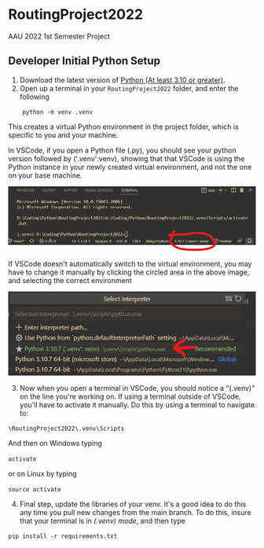 # RoutingProject2022
AAU 2022 1st Semester Project

## Developer Initial Python Setup

1. Download the latest version of [Python (At least 3.10 or greater)](https://www.python.org/downloads/).
2. Open up a terminal in your `RoutingProject2022` folder, and enter the following
```
    python -m venv .venv
```
This creates a virtual Python environment in the project folder, which is specific to you and your machine. 

In VSCode, if you open a Python file (.py), you should see your python version followed by ('.venv':venv), showing that that VSCode is using the Python instance in your newly created virtual environment, and not the one on your base machine. 

![What you should see](/.readmepics/pythonvenv.png)

If VSCode doesn't automatically switch to the virtual environment, you may have to change it manually by clicking the circled area in the above image, and selecting the correct environment

![Selecting the correct environment](/.readmepics/goodvenv.png)


3. Now when you open a terminal in VSCode, you should notice a "(.venv)" on the line you're working on. If using a terminal outside of VSCode, you'll have to activate it manually. Do this by using a terminal to navigate to:
```
\RoutingProject2022\.venv\Scripts
```
And then on Windows typing 

`activate`

or on Linux by typing 

`source activate`

4. Final step, update the libraries of your venv. It's a good idea to do this any time you pull new changes from the main branch. To do this, insure that your terminal is in _(.venv) mode_, and then type 
```
pip install -r requirements.txt
```

